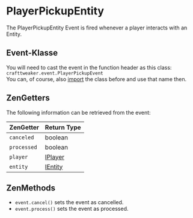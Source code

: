 # PlayerPickupEntity

The PlayerPickupEntity Event is fired whenever a player interacts with an Entity.

## Event-Klasse

You will need to cast the event in the function header as this class:  
`crafttweaker.event.PlayerPickupEvent`  
You can, of course, also [import](/AdvancedFunctions/Import/) the class before and use that name then.

## ZenGetters

The following information can be retrieved from the event:

| ZenGetter   | Return Type                           |
| ----------- | ------------------------------------- |
| `canceled`  | boolean                               |
| `processed` | boolean                               |
| `player`    | [IPlayer](/Vanilla/Players/IPlayer/)  |
| `entity`    | [IEntity](/Vanilla/Entities/IEntity/) |

## ZenMethods

- `event.cancel()` sets the event as cancelled.
- `event.process()` sets the event as processed.